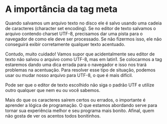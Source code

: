 # A importância da tag meta

Quando salvamos um arquivo texto no disco ele é salvo usando uma cadeia de caracteres (character set encoding). Se no editor de texto salvamos o arquivo contendo charset UTF-8, precisamos dar uma pista para o navegador de como ele deve ser processado. Se não fizermos isso, ele não conseguirá exibir corretamente qualquer texto acentuado.

Contudo, muito cuidado! Vamos supor que acidentalmente seu editor de texto não salvou o arquivo como UTF-8, mas em latin1. Se colocarmos a tag <meta charset="UTF-8"> estaremos dando uma dica errada para o navegador e isso nos trará problemas na acentuação. Para resolver esse tipo de situação, podemos usar <meta charset="latin"> ou mudar nosso arquivo para UTF-8, o que é mais difícil.

Pode ser que o editor de texto escolhido não siga o padrão UTF e utilize outro qualquer que nem eu ou você sabemos.

Mais do que os caracteres saírem certos ou errados, o importante é aprender a lógica de programação. O que estamos abordando serve para tornar sua experiência melhor e seu programa mais bonito. Afinal, quem não gosta de ver os acentos todos bonitinhos.
